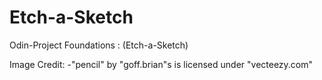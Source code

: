 # Etch-a-Sketch
Odin-Project Foundations : (Etch-a-Sketch)

Image Credit: 
-"pencil" by "goff.brian"s is licensed under "vecteezy.com"
